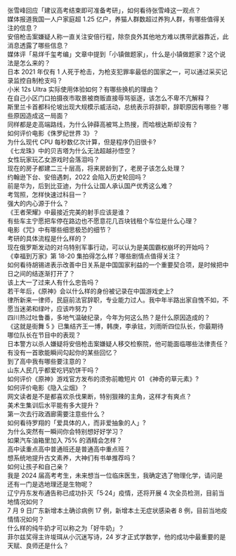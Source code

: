 张雪峰回应「建议高考结束即可准备考研」，如何看待张雪峰这一观点？  
媒体报道我国一人户家庭超 1.25 亿户，养猫人群数超过养狗人群，有哪些值得关注的信息？  
安倍枪击案嫌疑人称一直关注安倍行程，除奈良外其他地方难以携带武器靠近，此消息透露了哪些信息？  
媒体评「易烊千玺考编」文章中提到「小镇做题家」，什么是小镇做题家？这个说法是怎么来的？  
日本 2021 年仅有 1 人死于枪击，为枪支犯罪率最低的国家之一，可以通过采买记录监控自制枪支吗？  
小米 12s Ultra 实际使用体验如何？有哪些换机的理由？  
在自己小区门口拍摄夜市取景被商贩直接辱骂驱逐，该怎么不卑不亢解释？  
斯里兰卡首都科伦坡出现大规模示威活动，总统表示将辞职，辞职原因有哪些？哪些原因造成这一局面？  
同样都是走高端路线，为什么钟薛高被骂上热搜，而哈根达斯却没有？  
如何评价电影《侏罗纪世界 3》？  
为什么现代 CPU 每秒数亿次计算，但是程序仍旧很卡?  
《七龙珠》中的贝吉塔为什么无法超越孙悟空？  
女性玩家玩乙女游戏时会落泪吗？  
现在的房子都建二三十层高，将来房龄到了，老房子该怎么处理？  
约翰逊下台、安倍遇刺，2022 会陷入历史轮回吗？  
前是华为，后到比亚迪，为什么让国人承认国产优秀这么难？  
考驾照，怎样快速过科目一？  
强大的内心源于什么？  
《王者荣耀》中最接近完美的射手应该是谁？  
有些车主宁愿把车停在路边也不愿意花几百块钱租个车位是什么心理？  
电影《咒》中有哪些细思极恐的细节？  
考研的具体流程是什么样的？  
现在俄罗斯发动的对乌特别军事行动，可以认为是美国霸权崩坏的开始吗？  
《幸福到万家》第 18-20 集拍得怎么样？哪些剧情点值得关注？  
如何看待胡锡进表示改善中日关系是中国国家利益的一个重要契合项，是时候把中日之间的结逐渐打开了？  
该上大一了过来人有什么忠告吗？  
若干年后，《原神》会以什么样的身份被记录在中国游戏史上?  
律所新来一律师，民庭前法官辞职，专业能力过人。我中年半路出家自愧不如，不愿当迷弟和绿叶，应该咋努力？  
四川热过吐鲁番，多地气温破纪录，今年为何这么热？是什么原因造成的？  
《这就是街舞 5 》已集结齐王一博，韩庚，李承铉，刘雨昕四位队长，你最期待哪位队长在节目中的表现？  
日本警方以杀人嫌疑将安倍枪击案嫌疑人移交检察院，他可能面临哪些法律责任？  
有没有一首歌能瞬间勾起你的某些回忆？  
到了高中我有哪些要注意的？  
山东人民几乎都爱吃钙奶饼干吗？  
如何评价《原神》游戏官方发布的须弥前瞻短片 01 《神奇的草元素》?  
如何评价电影《隐入尘烟》？  
网文读者是不是都喜欢杀伐果断，特别狠辣的主角，这样才有爽点？  
美术生集训后水平能有多大提升？  
第一次去行政酒廊需要注意些什么？  
如何看待罗翔的「爱具体的人，而非爱抽象的人」?  
为什么突然有一瞬间你会特别想好好学习？  
如果汽车油箱里加入 75% 的酒精会怎样？  
高中读重点高中普通班还是普通高中重点班？  
想系统地提升古文素养，大神们有书单推荐吗？  
如何让孩子和自己亲？  
我是 2024 届高考考生，未来想当一位临床医生，我确定选了物理化学，请问是还有一门是选地理还是生物呢？  
辽宁丹东发布通告称已成功扑灭「5·24」疫情，还将开展 4 次全员检测，目前当地情况如何？  
7 月 9 日广东新增本土确诊病例 17 例，新增本土无症状感染者 8 例，目前当地疫情情况如何？  
什么样的纯牛奶才可以称之为「好牛奶」？  
菲尔兹奖得主许埈珥从小沉迷写诗，24 岁才正式学数学，他的成功中最重要的是天赋、良师还是什么？  
